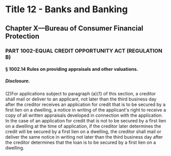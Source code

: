 
# Title 12 - Banks and Banking
## Chapter X—Bureau of Consumer Financial Protection
### PART 1002-EQUAL CREDIT OPPORTUNITY ACT (REGULATION B)
#### § 1002.14 Rules on providing appraisals and other valuations.
##### Disclosure.

(2)For applications subject to paragraph (a)(1) of this section, a creditor shall mail or deliver to an applicant, not later than the third business day after the creditor receives an application for credit that is to be secured by a first lien on a dwelling, a notice in writing of the applicant's right to receive a copy of all written appraisals developed in connection with the application. In the case of an application for credit that is not to be secured by a first lien on a dwelling at the time of application, if the creditor later determines the credit will be secured by a first lien on a dwelling, the creditor shall mail or deliver the same notice in writing not later than the third business day after the creditor determines that the loan is to be secured by a first lien on a dwelling.
